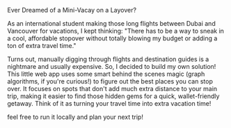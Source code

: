 Ever Dreamed of a Mini-Vacay on a Layover?

As an international student making those long flights between Dubai and Vancouver for vacations, I kept thinking: "There has to be a way to sneak in a cool, affordable stopover without totally blowing my budget or adding a ton of extra travel time."

Turns out, manually digging through flights and destination guides is a nightmare and usually expensive. So, I decided to build my own solution! This little web app uses some smart behind the scenes magic (graph algorithms, if you're curious!) to figure out the best places you can stop over. It focuses on spots that don't add much extra distance to your main trip, making it easier to find those hidden gems for a quick, wallet-friendly getaway. Think of it as turning your travel time into extra vacation time!


feel free to run it locally and plan your next trip!
